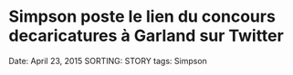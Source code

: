 # Simpson poste le lien du concours decaricatures à Garland sur Twitter

Date: April 23, 2015
SORTING: STORY
tags: Simpson